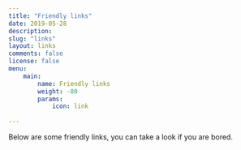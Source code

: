 ```yaml
---
title: "Friendly links"
date: 2019-05-28
description: 
slug: "links"
layout: links
comments: false
license: false
menu: 
    main:
        name: Friendly links
        weight: -80
        params:
            icon: link
        
---
```

<style>
.article-header {
    display: none;
  }
.article-footer {
	display: none;
  }

</style>

Below are some friendly links, you can take a look if you are bored.